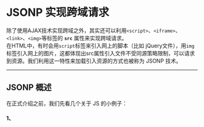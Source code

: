 JSONP 实现跨域请求
======
除了使用AJAX技术实现跨域之外，其实还可以利用`<script>`、`<iframe>`、`<link>`、`<img>`等标签的 **`src`** 属性来实现跨域请求。  
在HTML中，有时会用`script`标签来引入网上的脚本（比如 jQuery文件），用`img`标签引入网上的图片，这都体现出src属性引入文件不受同源策略限制，可以请求到资源。我们利用这一特性来加载引入资源的方式也被称为 JSONP 技术。

------
## JSONP 概述
在正式介绍之前，我们先看几个关于 JS 的小例子：  
#### 1、